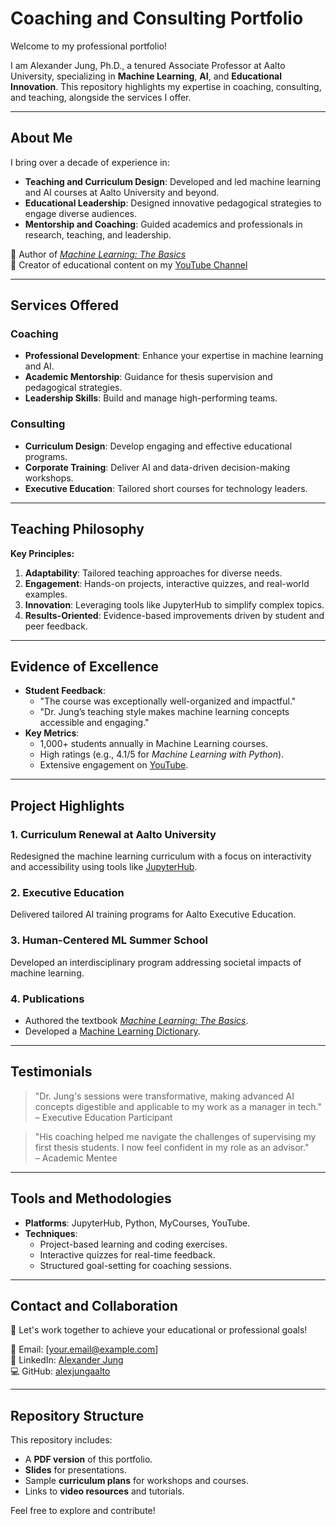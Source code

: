 # Coaching and Consulting Portfolio

Welcome to my professional portfolio! 

I am Alexander Jung, Ph.D., a tenured Associate Professor at Aalto University, 
specializing in **Machine Learning**, **AI**, and **Educational Innovation**. 
This repository highlights my expertise in coaching, consulting, and teaching, alongside the services I offer.

---

## About Me

I bring over a decade of experience in:
- **Teaching and Curriculum Design**: Developed and led machine learning and AI courses at Aalto University and beyond.
- **Educational Leadership**: Designed innovative pedagogical strategies to engage diverse audiences.
- **Mentorship and Coaching**: Guided academics and professionals in research, teaching, and leadership.

📘 Author of [*Machine Learning: The Basics*](https://link.springer.com/book/10.1007/978-981-16-8193-6)  
🎥 Creator of educational content on my [YouTube Channel](https://www.youtube.com/@alexjung111)  

---

## Services Offered

### Coaching
- **Professional Development**: Enhance your expertise in machine learning and AI.
- **Academic Mentorship**: Guidance for thesis supervision and pedagogical strategies.
- **Leadership Skills**: Build and manage high-performing teams.

### Consulting
- **Curriculum Design**: Develop engaging and effective educational programs.
- **Corporate Training**: Deliver AI and data-driven decision-making workshops.
- **Executive Education**: Tailored short courses for technology leaders.

---

## Teaching Philosophy

**Key Principles:**
1. **Adaptability**: Tailored teaching approaches for diverse needs.
2. **Engagement**: Hands-on projects, interactive quizzes, and real-world examples.
3. **Innovation**: Leveraging tools like JupyterHub to simplify complex topics.
4. **Results-Oriented**: Evidence-based improvements driven by student and peer feedback.

---

## Evidence of Excellence

- **Student Feedback**:
  - "The course was exceptionally well-organized and impactful."
  - "Dr. Jung’s teaching style makes machine learning concepts accessible and engaging."
- **Key Metrics**:
  - 1,000+ students annually in Machine Learning courses.
  - High ratings (e.g., 4.1/5 for *Machine Learning with Python*).
  - Extensive engagement on [YouTube](https://www.youtube.com/@alexjung111).

---

## Project Highlights

### 1. Curriculum Renewal at Aalto University
Redesigned the machine learning curriculum with a focus on interactivity and accessibility using tools like [JupyterHub](https://jupyter.org).

### 2. Executive Education
Delivered tailored AI training programs for Aalto Executive Education.

### 3. Human-Centered ML Summer School
Developed an interdisciplinary program addressing societal impacts of machine learning.

### 4. Publications
- Authored the textbook [*Machine Learning: The Basics*](https://link.springer.com/book/10.1007/978-981-16-8193-6).
- Developed a [Machine Learning Dictionary](https://aaltodictionaryofml.github.io/ADictML.pdf).

---

## Testimonials

> "Dr. Jung's sessions were transformative, making advanced AI concepts digestible and applicable to my work as a manager in tech."  
> – Executive Education Participant

> "His coaching helped me navigate the challenges of supervising my first thesis students. I now feel confident in my role as an advisor."  
> – Academic Mentee

---

## Tools and Methodologies

- **Platforms**: JupyterHub, Python, MyCourses, YouTube.
- **Techniques**:
  - Project-based learning and coding exercises.
  - Interactive quizzes for real-time feedback.
  - Structured goal-setting for coaching sessions.

---

## Contact and Collaboration

🚀 Let's work together to achieve your educational or professional goals!  

📩 Email: [your.email@example.com]  
🔗 LinkedIn: [Alexander Jung](https://www.linkedin.com/in/aljung/)  
💻 GitHub: [alexjungaalto](https://github.com/alexjungaalto)  

---

## Repository Structure

This repository includes:
- A **PDF version** of this portfolio.
- **Slides** for presentations.
- Sample **curriculum plans** for workshops and courses.
- Links to **video resources** and tutorials.

Feel free to explore and contribute!
